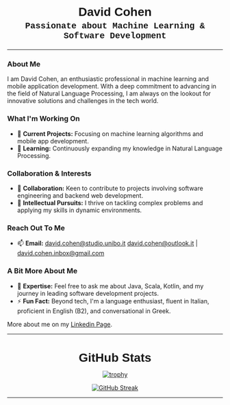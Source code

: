 
<h2 align="center" style=" font-family: Arial, Helvetica, sans-serif; font-size: 28px; margin-bottom: 0;">David Cohen</h2>
<h3 align="center" style=" font-family: 'Courier New', Courier, monospace; font-size: 20px; margin-top: 5px;">Passionate about Machine Learning & Software Development</h3>

---

### About Me
I am David Cohen, an enthusiastic professional in machine learning and mobile application development. With a deep commitment to advancing in the field of Natural Language Processing, I am always on the lookout for innovative solutions and challenges in the tech world.

### What I'm Working On
- 🔭 **Current Projects:** Focusing on machine learning algorithms and mobile app development.
- 🌱 **Learning:** Continuously expanding my knowledge in Natural Language Processing.

### Collaboration & Interests
- 👯 **Collaboration:** Keen to contribute to projects involving software engineering and backend web development.
- 🤔 **Intellectual Pursuits:** I thrive on tackling complex problems and applying my skills in dynamic environments.

### Reach Out To Me
- 📫 **Email:** [david.cohen@studio.unibo.it](mailto:david.cohen@studio.unibo.it) [david.cohen@outlook.it](mailto:david.cohen@outlook.it) | [david.cohen.inbox@gmail.com](mailto:david.cohen.inbox@gmail.com)


### A Bit More About Me
- 💬 **Expertise:** Feel free to ask me about Java, Scala, Kotlin, and my journey in leading software development projects.
- ⚡ **Fun Fact:** Beyond tech, I'm a language enthusiast, fluent in Italian, proficient in English (B2), and conversational in Greek.

More about me on my [Linkedin Page](https://www.linkedin.com/in/david-cohen96/).

---

<div align="center">

<h3 align="center" style=" font-family: Arial, Helvetica, sans-serif; font-size: 28px; margin-bottom: 0;">GitHub Stats</h2>

[![trophy](https://github-profile-trophy.vercel.app/?username=davidcohenDC&theme=onedark)](https://github.com/ryo-ma/github-profile-trophy)

[![GitHub Streak](https://streak-stats.demolab.com/?user=davidcohenDC&theme=dark)](https://git.io/streak-stats)

</div>

---

